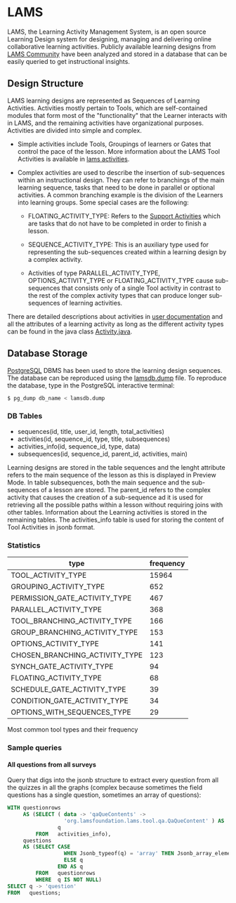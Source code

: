 # LAMS
LAMS, the Learning Activity Management System, is an open source Learning Design system for designing, managing and delivering online collaborative learning activities. Publicly available learning designs from [LAMS Community](https://lamscommunity.org/register/?return%5furl=%2fdotlrn%2findex) have been analyzed and stored in a database that can be easily queried to get instructional insights.

## Design Structure
LAMS learning designs are represented as Sequences of Learning Activities. Activities mostly pertain to Tools, which are self-contained modules that form most of the "functionality" that the Learner interacts with in LAMS, and the remaining activities have organizational purposes. Activities are divided into simple and complex. 
- Simple activities include Tools, Groupings of learners or Gates that control the pace of the lesson. More information about the LAMS Tool Activities is available in [lams activities](https://wiki.lamsfoundation.org/display/lamsdocs/Activities). 
- Complex activities are used to describe the insertion of sub-sequences within an instructional design. They can refer to branchings of the main learning sequence, tasks that need to be done in parallel or optional activities. A common branching example is the division of the Learners into learning groups. Some special cases are the following:

    - FLOATING_ACTIVITY_TYPE: Refers to the [Support Activities](https://wiki.lamsfoundation.org/display/lamsdocs/Support+Activities) which are tasks that do not have to be completed in order to finish a lesson.
    
    - SEQUENCE_ACTIVITY_TYPE: This is an auxiliary type used for representing the sub-sequences created within a learning design by a complex activity.
    
    - Activities of type PARALLEL_ACTIVITY_TYPE, OPTIONS_ACTIVITY_TYPE or FLOATING_ACTIVITY_TYPE cause sub-sequences that consists only of a single Tool activity in contrast to the rest of the complex activity types that can produce longer sub-sequences of learning activities.

There are detailed descriptions about activities in [user documentation](https://wiki.lamsfoundation.org/display/lamsdocs/Home) and all the attributes of a learning activity as long as the different activity types can be found in the java class [Activity.java](https://github.com/lamsfoundation/lams/blob/master/lams_common/src/java/org/lamsfoundation/lams/learningdesign/Activity.java).

## Database Storage
[PostgreSQL](https://www.postgresql.org/) DBMS has been used to store the learning design sequences. The database can be reproduced using the [lamsdb.dump](https://github.com/fanagnou/LAMS/blob/master/lamsdb.dump) file.
To reproduce the database, type in the PostgreSQL interactive terminal:

```bash
$ pg_dump db_name < lamsdb.dump
```
### DB Tables
<ul>
    <li> sequences(id, title, user_id, length, total_activities)</li>
    <li>activities(id, sequence_id, type, title, subsequences)</li>
    <li>activities_info(id, sequence_id, type,  data)</li>
    <li>subsequences(id, sequence_id, parent_id, activities, main)</li>
</ul>

Learning designs are stored in the table sequences and the lenght attribute refers to the main sequence of the lesson as this is displayed in Preview Mode. In table subsequences, both the main sequence and the sub-sequences of a lesson are stored. The parent_id refers to the complex activity that causes the creation of a sub-sequence ad it is used for retrieving all the possible paths within a lesson without requiring joins with other tables. Information about the Learning activities is stored in the remaining tables. The activities_info table is used for storing the content of Tool Activities in jsonb format.

### Statistics

|              type              | frequency|
--------------------------------|-----------
| TOOL_ACTIVITY_TYPE             |     15964|
| GROUPING_ACTIVITY_TYPE         |       652|
| PERMISSION_GATE_ACTIVITY_TYPE  |       467|
| PARALLEL_ACTIVITY_TYPE         |       368|
| TOOL_BRANCHING_ACTIVITY_TYPE   |       166|
| GROUP_BRANCHING_ACTIVITY_TYPE  |       153|
| OPTIONS_ACTIVITY_TYPE          |       141|
| CHOSEN_BRANCHING_ACTIVITY_TYPE |       123|
| SYNCH_GATE_ACTIVITY_TYPE       |        94|
| FLOATING_ACTIVITY_TYPE         |        68|
| SCHEDULE_GATE_ACTIVITY_TYPE    |        39|
| CONDITION_GATE_ACTIVITY_TYPE   |        34|
| OPTIONS_WITH_SEQUENCES_TYPE    |        29|
   
Most common tool types and their frequency

### Sample queries

#### All questions from all surveys
Query that digs into the jsonb structure to extract every question from all the quizzes in all the graphs (complex because sometimes the field questions has a single question, sometimes an array of questions):

```sql
WITH questionrows
     AS (SELECT ( data -> 'qaQueContents' ->
                  'org.lamsfoundation.lams.tool.qa.QaQueContent' ) AS
                q
         FROM   activities_info),
     questions
     AS (SELECT CASE
                  WHEN Jsonb_typeof(q) = 'array' THEN Jsonb_array_elements(q)
                  ELSE q
                END AS q
         FROM   questionrows
         WHERE  q IS NOT NULL)
SELECT q -> 'question'
FROM   questions; 
 ```
